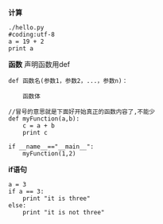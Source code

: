 **计算**
```
./hello.py
#coding:utf-8
a = 19 + 2
print a
```

**函数**
声明函数用def
```
def 函数名(参数1，参数2，...，参数n)：

    函数体
    
//冒号的意思就是下面好开始真正的函数内容了,不能少
def myFunction(a,b):
    c = a + b
    print c

if __name__=="__main__":
    myFunction(1,2)
```

**if语句**
```
a = 3
if a == 3:
    print "it is three"
else:
    print "it is not three"
```